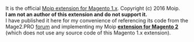 It is the official [Moip extension for Magento 1.x](https://mage2.pro/t/3373).
Copyright (c) 2016 Moip.  
**I am not an author of this extension and do not support it.**  
I have published it here for my convenience of referencing its code from the Mage2.PRO [forum](https://mage2.pro/c/extensions/moip) and implementing my Moip **[extension for Magento 2](https://mage2.pro/c/extensions/moip)** (which does not use any source code of this Magento 1.x extension).